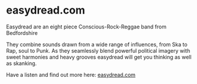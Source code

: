 # easydread.com
Easydread are an eight piece Conscious-Rock-Reggae band from Bedfordshire

They combine sounds drawn from a wide range of influences, from Ska to Rap, soul to Punk.
As they seamlessly blend powerful political imagery with sweet harmonies and heavy grooves easydread will get you thinking as well as skanking.

Have a listen and find out more here: [easydread.com](http://www.easydread.com/)
